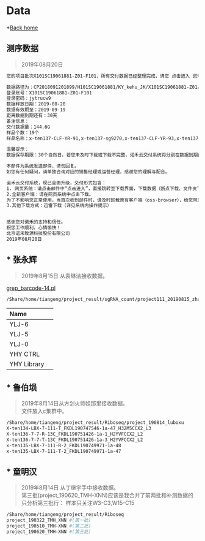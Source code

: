 # Data
*[Back home](../READMD.md)

## 测序数据
> 2019年08月20日
```sh
您的项目批次X101SC19061881-Z01-F101，所有交付数据已经整理完成，请您 点击进入 诺禾云交付系统(data-deliver.novogene.com) 进行下载。 

数据路径为：CP2018091201899/H101SC19061881/KY_kehu_JK/X101SC19061881-Z01/X101SC19061881-Z01-F101/ 
登录账号：X101SC19061881-Z01-F101 
登录密码：jytrucw9 
数据释放日期：2019-08-20 
数据有效期至：2019-09-19 
距离数据到期还有：30天 
备注信息：
交付数据量：144.6G
样品个数：19个
样品名称：x-ten137-CLF-YR-91,x-ten137-sg9270,x-ten137-CLF-YR-93,x-ten137-CLF-YR-94,x-ten137-D1-RNA,x-ten137-D1-ribo,x-ten137-E5-RNA,x-ten137-E5-ribo,x-ten137-5-hp028-DMSO-1,x-ten137-6-hp028-DMSO-2,x-ten137-13-hp028-NAI-1,x-ten137-14-hp028-NAI-2,x-ten137-YXR-WX-71,x-ten137-YXR-WX-72,x-ten137-YXR-WX-73,x-ten137-sg2,x-ten137-sg3,x-ten137-sg4841,x-ten137-CLF-YR-92 

温馨提示：
数据保存期限：30个自然日。若您未及时下载或下载不完整，诺禾云交付系统将分别在数据到期前的30个自然日、20个自然日、15个自然日、10个自然日、5个自然日、3个自然日、1个自然日进行邮件提醒。若您收到相关邮件，请您及时下载并查看数据完整性。若有疑问，可在数据保存期限内与销售联系处理，以确保数据准确交付。

本邮件为系统发送邮件，请勿回复。
如您有任何疑问，请单独咨询对应的销售经理或运营经理，感谢您的理解与配合。

诺禾云交付系统，现已全面升级，交付形式包含：
1. 网页系统：请点击邮件中“点击进入”，直接跳转至下载界面，下载数据（断点下载、文件夹下载、批量下载请使用客户端）。
2.全新客户端：请在网页系统中点击下载。 
为了不影响您正常使用，当首次收到邮件时，请及时卸载原有客户端（oss-browser），给您带来不便敬请谅解。 
3.其他下载方式：迅雷下载（详见系统内操作提示）


感谢您对诺禾的支持和信任。
祝您工作顺利，心情愉快！
北京诺禾致源科技股份有限公司
2019年08月20日
```

## * 张永辉
> 2019年8月15日 从袁琳洁接收数据。

[grep_barcode-14.pl](grep_barcode-14.pl)

```sh
/Share/home/tiangeng/project_result/sgRNA_count/project111_20190815_zhangyonghui_ylj
```

|Name |  |
|:- | :-|
|YLJ-6| |
|YLJ-5| |
|YLJ-0| |
|YHY CTRL| |
|YHY Library| |


## * 鲁伯埙
> 2019年8月14日从方剑火师姐那里接收数据。  
> 文件放入c集群中。 

```sh
/Share/home/tiangeng/project_result/Riboseq/project_190814_luboxu
X-ten134-LBX-7-111-T_FKDL190747546-1a-47_H32M5CCX2_L3
X-ten136-7-7-R-13C_FKDL190751426-1a-1_H2YVFCCX2_L2
X-ten136-7-7-T-13C_FKDL190751426-1a-3_H2YVFCCX2_L2
x-ten135-LBX-7-111-R-2_FKDL190749971-1a-48
x-ten135-LBX-7-111-T-2_FKDL190749971-1a-47
```

## * 童明汉

> 2019年8月14日 从丁继宇手中接收数据。  
> 第三批(project_190620_TMH-XNN)应该是我合并了前两批和补测数据的   
> 只分析第三批行： 样本只关注W3-C3,W15-C15    

```sh
/Share/home/tiangeng/project_result/Riboseq
project_190322_TMH_XNN #(第一批)
project_190510_TMH-XNN #(第二批)
project_190620_TMH-XNN #(第三批)
```














